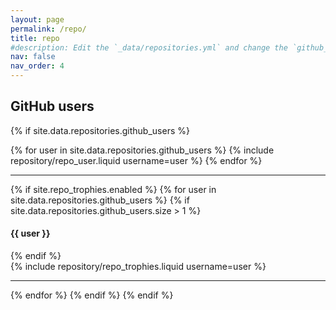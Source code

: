 ```yaml
---
layout: page
permalink: /repo/
title: repo
#description: Edit the `_data/repositories.yml` and change the `github_users` and `github_repos` lists to include your own GitHub profile and repositories.
nav: false
nav_order: 4
---
```


## GitHub users

{% if site.data.repositories.github_users %}

<div class="repositories d-flex flex-wrap flex-md-row flex-column justify-content-between align-items-center">
  {% for user in site.data.repositories.github_users %}
    {% include repository/repo_user.liquid username=user %}
  {% endfor %}
</div>

---

{% if site.repo_trophies.enabled %}
{% for user in site.data.repositories.github_users %}
{% if site.data.repositories.github_users.size > 1 %}

  <h4>{{ user }}</h4>
  {% endif %}
  <div class="repositories d-flex flex-wrap flex-md-row flex-column justify-content-between align-items-center">
  {% include repository/repo_trophies.liquid username=user %}
  </div>

---

{% endfor %}
{% endif %}
{% endif %}

[//]: #
[//]: # "## GitHub Repositories"
[//]: #
[//]: # "{% if site.data.repositories.github_repos %}"
[//]: #
[//]: # '<div class="repositories d-flex flex-wrap flex-md-row flex-column justify-content-between align-items-center">'
[//]: # "  {% for repo in site.data.repositories.github_repos %}"
[//]: # "    {% include repository/repo.liquid repository=repo %}"
[//]: # "  {% endfor %}"
[//]: # "</div>"
[//]: # "{% endif %}"
